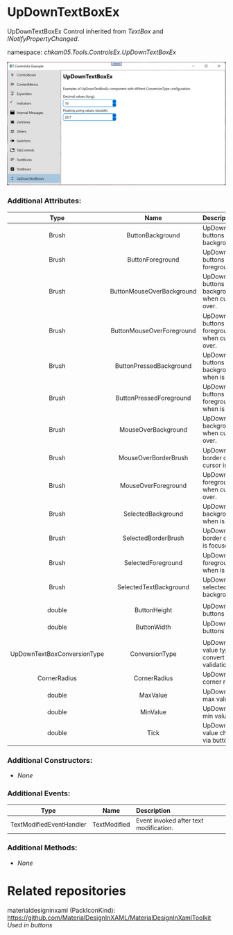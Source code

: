 # UpDownTextBoxEx
UpDownTextBoxEx Control inherited from _TextBox_ and _INotifyPropertyChanged_.  

namespace: _chkam05.Tools.ControlsEx.UpDownTextBoxEx_  

![UpDownTextBoxEx Examples (Images/UpDownTextBoxEx.png)](../Images/UpDownTextBoxEx.png)  

### Additional Attributes:

| Type   | Name                      | Description |
|:------:|:-------------------------:|:------------|
| Brush  | ButtonBackground          | UpDownTextBoxEx buttons background color. |
| Brush  | ButtonForeground          | UpDownTextBoxEx buttons foreground color. |
| Brush  | ButtonMouseOverBackground | UpDownTextBoxEx buttons background color when cursor is over. |
| Brush  | ButtonMouseOverForeground | UpDownTextBoxEx buttons foreground color when cursor is over. |
| Brush  | ButtonPressedBackground   | UpDownTextBoxEx buttons background color when is pressed. |
| Brush  | ButtonPressedForeground   | UpDownTextBoxEx buttons foreground color when is pressed. |
| Brush  | MouseOverBackground       | UpDownTextBoxEx background color when cursor is over. |
| Brush  | MouseOverBorderBrush      | UpDownTextBoxEx border color when cursor is over. |
| Brush  | MouseOverForeground       | UpDownTextBoxEx foreground color when cursor is over. |
| Brush  | SelectedBackground        | UpDownTextBoxEx background color when is focused. |
| Brush  | SelectedBorderBrush       | UpDownTextBoxEx border color when is focused. |
| Brush  | SelectedForeground        | UpDownTextBoxEx foreground color when is focused. |
| Brush  | SelectedTextBackground    | UpDownTextBoxEx selected text background color. |
|||
| double | ButtonHeight              | UpDownTextBoxEx buttons height. |
| double | ButtonWidth               | UpDownTextBoxEx buttons width. |
|||
| UpDownTextBoxConversionType | ConversionType | UpDownTextBoxEx value type to convert to for data validation. |
| CornerRadius                | CornerRadius   | UpDownTextBoxEx corner radius. | 
| double                      | MaxValue       | UpDownTextBoxEx max value. | 
| double                      | MinValue       | UpDownTextBoxEx min value. | 
| double                      | Tick           | UpDownTextBoxEx value change tick via buttons. | 

### Additional Constructors: 

- _None_  

### Additional Events: 

| Type                     | Name         | Description                            |
|:------------------------:|:------------:|:---------------------------------------|
| TextModifiedEventHandler | TextModified | Event invoked after text modification. |

### Additional Methods: 

- _None_  


# Related repositories 

materialdesigninxaml (PackIconKind): https://github.com/MaterialDesignInXAML/MaterialDesignInXamlToolkit  
_Used in buttons_  
